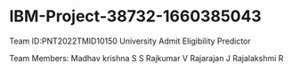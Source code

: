 # IBM-Project-38732-1660385043

Team ID:PNT2022TMID10150
University Admit Eligibility Predictor

Team Members:
Madhav krishna S S
Rajkumar V
Rajarajan J
Rajalakshmi R
